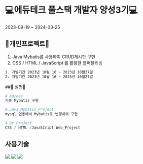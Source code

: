 #  💻에듀테크 풀스택 개발자 양성3기💻
2023-09-19 ~ 2024-03-25


## 🔨개인프로젝트🔨

1. Java Mybatis를 사용하여 CRUD게시판 구현
2. CSS / HTML / JavaScript 를 활용한 웹퍼블리싱

```bash
1. 개발기간 2023년 10월 16 ~ 2023년 10월27일
2. 개발기간 2023년 10월 16 ~ 2023년 10월27일
```

##👋 설명👋

```python
# Adrees
기존 Mybatis 구현

# Java_Mybatis_Project
mysql 연동에서 Mybatis로 변경하여 구현

# Oc_ProJect
CSS / HTML /JavaSCript Web_Project

```
## 사용기술
<img src="https://img.shields.io/badge/mysql-%2300f.svg?style=for-the-badge&logo=mysql&logoColor=white"/>
<img src="https://img.shields.io/badge/Java-ED8B00?style=for-the-badge&logo=openjdk&logoColor=white"/> 
<img src="https://img.shields.io/badge/MariaDB-003545?style=for-the-badge&logo=mariadb&logoColor=white"/>
